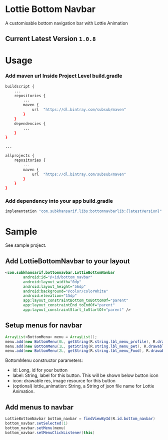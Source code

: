 # Lottie Bottom Navbar

A customisable bottom navigation bar with Lottie Animation

## Current Latest Version `1.0.8`


# Usage

### Add maven url Inside **Project Level build.gradle**
```bash
buildscript {
	...
    repositories {
    	...
        maven {
            url  "https://dl.bintray.com/subsub/maven"
        }
    }
    dependencies {
    	...
    }
}

...

allprojects {
    repositories {
    	...
        maven {
            url  "https://dl.bintray.com/subsub/maven"
        }
    }
}
```

### Add dependency into your app build.gradle
```bash
implementation "com.subkhansarif.libs:bottomnavbarlib:{latestVersion}"
```

# Sample

See sample project.

## Add LottieBottomNavbar to your layout
```xml
<com.subkhansarif.bottomnavbar.LottieBottomNavbar
        android:id="@+id/bottom_navbar"
        android:layout_width="0dp"
        android:layout_height="56dp"
        android:background="@color/colorWhite"
        android:elevation="15dp"
        app:layout_constraintBottom_toBottomOf="parent"
        app:layout_constraintEnd_toEndOf="parent"
        app:layout_constraintStart_toStartOf="parent" />
```

## Setup menus for navbar
```java
ArrayList<BottomMenu> menu = ArrayList();
menu.add(new BottomMenu(0L, getString(R.string.lbl_menu_profile), R.drawable.ic_person_grey, "a_cup_of_coffee.json"));
menu.add(new BottomMenu(1L, getString(R.string.lbl_menu_pet), R.drawable.ic_pets_grey, "a_cup_of_coffee.json"));
menu.add(new BottomMenu(2L, getString(R.string.lbl_menu_Food), R.drawable.ic_restaurant_menu_grey, null));
```
BottomMenu constructor parameters:
- id: Long, id for your button
- label: String, label for this button. This will be shown below button icon
- icon: drawable res, image resource for this button
- (optional) lottie_animation: String, a String of json file name for Lottie Animation.

## Add menus to navbar
```java
LottieBottomNavbar bottom_navbar = findViewById(R.id.bottom_navbar)
bottom_navbar.setSelected(1)
bottom_navbar.setMenu(menu)
bottom_navbar.setMenuClickListener(this)
```